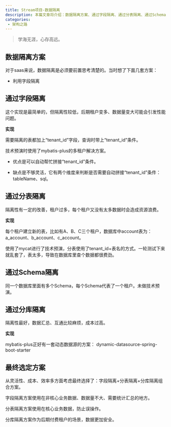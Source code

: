 ```yaml
---
title: Stream项目-数据隔离
description: 本篇文章将介绍：数据隔离方案、通过字段隔离、通过分表隔离、通过Schema隔离、通过分库隔离、最终选定方案
categories:
 - 架构之路
---
```


> 学海无涯，心存高远。

## 数据隔离方案

对于saas来说，数据隔离是必须要前置思考清楚的。当时想了下面几套方案：

- 利用字段隔离

## 通过字段隔离

这个实现是最简单的，但隔离性较低，后期租户变多、数据量变大可能会引发性能问题。

**实现**

需要隔离的表都加上“tenant_id”字段，查询时带上“tenant_id”条件。

技术预演时使用了mybatis-plus的多租户解决方案。

- 优点是可以自动帮忙拼接“tenant_id”条件。

- 缺点是不够灵活，它有两个维度来判断是否需要自动拼接“tenant_id”条件：tableName、sql。

## 通过分表隔离

隔离性有一定的改善，租户过多，每个租户又没有太多数据时会造成资源浪费。

**实现**

每个租户建立新的表，比如有A、B、C三个租户，数据库中account表为：a_account、b_account、c_account。

使用了mycat进行了技术预演，分表使用了tenant_id+表名的方式。一轮测试下来就乱套了，表太多，导致在数据库里查个数据都很费劲。

## 通过Schema隔离

同一个数据库里面有多个Schema，每个Schema代表了一个租户。未做技术预演。

## 通过分库隔离

隔离性最好，数据汇总、互通比较麻烦，成本过高。

**实现**

mybatis-plus正好有一套动态数据源的方案：
dynamic-datasource-spring-boot-starter

## 最终选定方案

从灵活性、成本、效率多方面考虑最终选择了：字段隔离+分表隔离+分库隔离组合方案。

字段隔离方案使用在非核心业务数据、数据量不大、需要统计汇总的地方。

分表隔离方案使用在核心业务数据，防止误操作。

分库隔离方案作为后期付费租户的场景，数据更加安全。
